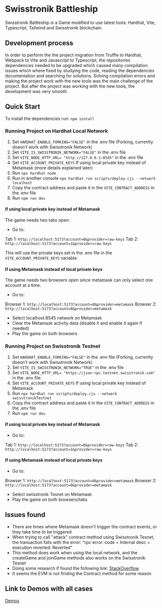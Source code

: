 # Swisstronik Battleship

Swisstronik Battleship is a Game modified to use latest tools: Hardhat, Vite, Typescript, Tailwind and Swisstronik blockchain.

## Development process

In order to perform the the project migration from Truffle to Hardhat, Webpack to Vite and Javascript to Typescript, the repositories dependencies needed to be upgraded which caused many compilation issues which where fixed by studying the code, reading the dependencies documentation and searching for solutions. Solving compilation errors and making the project work with the new tools was the main challenge of the project. But after the project was working with the new tools, the development was very smooth.

## Quick Start

To install the dependencies run: `npm install`

### Running Project on Hardhat Local Network

1. Set `HARDHAT_ENABLE_FORKING="FALSE"` in the .env file (Forking, currently doesn't work with Swisstronik Network)
2. Set `VITE_IS_SWISSTRONIK_NETWORK="FALSE"` in the .env file 
3. Set `VITE_NODE_HTTP_URL= "http://127.0.0.1:8545"` in the .env file
4. Set `VITE_ACCOUNT_PRIVATE_KEYS` If using local private key instead of Metamask (more details explained later)
5. Run `npx hardhat node`
6. Run in another console `npx hardhat run scripts/deploy.cjs --network localhost`
7. Copy the contract address and paste it in the `VITE_CONTRACT_ADDRESS` in the .env file
8. Run `npm run dev`

#### If using local private key instead of Metamask

The game needs two tabs open:

- Go to:

Tab 1: `http://localhost:5173?account=0&provider=raw-keys`
Tab 2: `http://localhost:5173?account=1&provider=raw-keys`

This will use the private keys set in the .env file in the `VITE_ACCOUNT_PRIVATE_KEYS` variable.

#### If using Metamask instead of local private keys

The game needs two browsers open since metamask can only select one account at a time.

- Go to:

Browser 1: `http://localhost:5173?account=0&provider=metamask`
Browser 2: `http://localhost:5173?account=0&provider=metamask`

- Select localhost:8545 network on Metamask
- Clear the Metamask activity data (disable it and enable it again if needed)
- Play the game on both browsers

### Running Project on Swisstronik Testnet

1. Set `HARDHAT_ENABLE_FORKING="FALSE"` in the .env file (Forking, currently doesn't work with Swisstronik Network)
2. Set `VITE_IS_SWISSTRONIK_NETWORK="TRUE"` in the .env file 
3. Set `VITE_NODE_HTTP_URL= "https://json-rpc.testnet.swisstronik.com"` in the .env file
4. Set `VITE_ACCOUNT_PRIVATE_KEYS` If using local private key instead of Metamask
5. Run `npx hardhat run scripts/deploy.cjs --network swisstronikTestnet`
6. Copy the contract address and paste it in the `VITE_CONTRACT_ADDRESS` in the .env file
7. Run `npm run dev`

#### If using local private key instead of Metamask

- Go to:

Tab 1: `http://localhost:5173?account=0&provider=raw-keys`
Tab 2: `http://localhost:5173?account=1&provider=raw-keys`

#### If using Metamask instead of local private keys

- Go to:

Browser 1: `http://localhost:5173?account=0&provider=metamask`
Browser 2: `http://localhost:5173?account=0&provider=metamask`

- Select swisstronik Tesnet on Metamask
- Play the game on both browsers/tabs

## Issues found

- There are times where Metamask doesn't trigger the contract events, or they take time to be triggered
- When trying to call "attack" contract method using Swisstronik Tesnet, the transaction fails with the error: "rpc error: code = Internal desc = execution reverted: Reverted"
- This method does work when using the local network, and the createGame and joinGame methods also works on the Swisstronik Tesnet
- Doing some research if found the following link: [StackOverflow](https://stackoverflow.com/questions/70257820/metamask-rpc-error-execution-reverted-code-32000-message-execution-reve)
- It seems the EVM is not finding the Contract method for some reason

## Link to Demos with all cases

[Demos](https://drive.google.com/drive/folders/1iEuvcMlGGEMdbl9WA8J5sAqpxVHu5r9E)